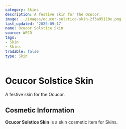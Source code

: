 ```yaml
---
category: Skins
description: A festive skin for the Ocucor.
image: ../images/ocucor-solstice-skin-2f3a95119e.png
last_updated: '2025-09-17'
name: Ocucor Solstice Skin
source: WFCD
tags:
- Skin
- Skins
tradable: false
type: Skin
---
```


# Ocucor Solstice Skin

A festive skin for the Ocucor.

## Cosmetic Information

**Ocucor Solstice Skin** is a skin cosmetic item for Skins.

